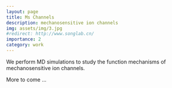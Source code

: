```yaml
---
layout: page
title: Ms Channels
description: mechanosensitive ion channels
img: assets/img/3.jpg
#redirect: http://www.songlab.cn/
importance: 2
category: work
---
```


We perform MD simulations to study the function mechanisms of mechanosensitive ion channels.

More to come ...
